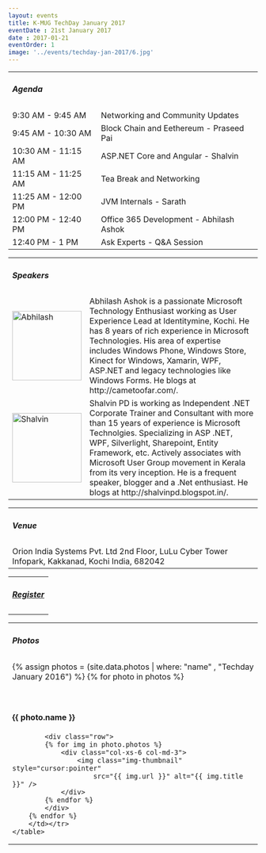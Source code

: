 ```yaml
---
layout: events
title: K-MUG TechDay January 2017
eventDate : 21st January 2017
date : 2017-01-21
eventOrder: 1
image: '../events/techday-jan-2017/6.jpg'
---
```

<div class="col-lg-10 col-lg-offset-1 text-center">
    <table class="table">
        <tr><td colspan="2"><h5>Agenda</h5></td></tr>
        <tr><td class="col-md-6">9:30 AM - 9:45 AM</td><td class="col-md-6">Networking and Community Updates</td></tr>
        <tr><td class="col-md-6">9:45 AM - 10:30 AM</td><td class="col-md-6">Block Chain and Eethereum - Praseed Pai</td></tr>
        <tr><td class="col-md-6">10:30 AM - 11:15 AM</td><td class="col-md-6">ASP.NET Core and Angular - Shalvin</td></tr>
        <tr><td class="col-md-6">11:15 AM - 11:25 AM</td><td class="col-md-6">Tea Break and Networking</td></tr>
        <tr><td class="col-md-6">11:25 AM - 12:00 PM</td><td class="col-md-6">JVM Internals - Sarath</td></tr>
        <tr><td class="col-md-6">12:00 PM - 12:40 PM</td><td class="col-md-6">Office 365 Development - Abhilash Ashok</td></tr>
        <tr><td class="col-md-6">12:40 PM - 1 PM</td><td class="col-md-6">Ask Experts - Q&amp;A Session</td></tr>
    </table>
    <table class="table">
        <tr><td colspan="2"><h5>Speakers</h5></td></tr>
        <tr><td class="col-md-3">
            <img src="../../img/people/abhilash.jpg" alt="Abhilash" style="width:140px; height:140px" class="img-thumbnail" />
        </td><td class="col-md-9 text-justify">Abhilash Ashok is a passionate Microsoft Technology Enthusiast working as User Experience Lead at Identitymine, Kochi. He has 8 years of rich experience in Microsoft Technologies. His area of expertise includes Windows Phone, Windows Store, Kinect for Windows, Xamarin, WPF, ASP.NET and legacy technologies like Windows Forms. He blogs at http://cametoofar.com/.</td></tr>
         <tr><td class="col-md-3">
            <img src="../../img/people/shalvin.jpg" alt="Shalvin" style="width:140px; height:140px" class="img-thumbnail" />
        </td><td class="col-md-9 text-justify">Shalvin PD is working as Independent .NET Corporate Trainer and Consultant with more than 15 years of experience is Microsoft Technolgies. Specializing in ASP .NET, WPF, Silverlight, Sharepoint, Entity Framework, etc. Actively associates with Microsoft User Group movement in Kerala from its very inception. He is a frequent speaker, blogger and a .Net enthusiast.  He blogs at http://shalvinpd.blogspot.in/.</td></tr>
    </table>
    <table class="table">
        <tr><td colspan="2"><h5>Venue</h5></td></tr>
        <tr><td colspan="2">
        Orion India Systems Pvt. Ltd
        2nd Floor, LuLu Cyber Tower
        Infopark, Kakkanad, Kochi
        India, 682042
        </td></tr>
    </table>
    <table class="table">
        <tr><td colspan="2"><h5><a href="https://kumgtechdayjan2017.eventbrite.com">Register</a></h5></td></tr>
    </table>
<table class="table">
        <tr><td colspan="2"><h5>Photos</h5></td></tr>
        <tr><td colspan="2">
        {% assign photos = (site.data.photos | where: "name" , "Techday January 2016") %}
        {% for photo in photos %}
            <div id="{{ photo.name | replace:' ','-' }}"></div><br/><br/>
            <div class="col-lg-10 col-lg-offset-1">
            <h4>{{ photo.name }}</h4>
            </div>

            <div class="row">
            {% for img in photo.photos %}
                <div class="col-xs-6 col-md-3">
                    <img class="img-thumbnail" style="cursor:pointer" 
                        src="{{ img.url }}" alt="{{ img.title }}" />
                </div>
            {% endfor %}
            </div>
        {% endfor %}
        </td></tr>
    </table>
</div>
